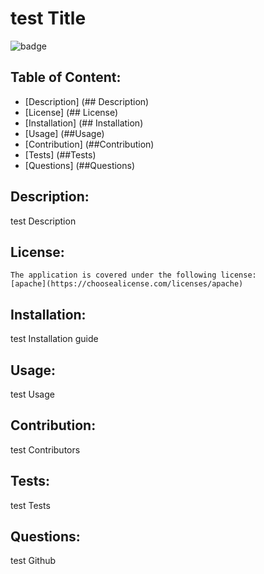 
  # test Title
  ![badge](https://img.shields.io/badge/license-apache-blue)



  ## Table of Content: 
  * [Description] (## Description)
  * [License] (## License)
  * [Installation] (## Installation)
  * [Usage] (##Usage)
  * [Contribution] (##Contribution)
  * [Tests] (##Tests)
  * [Questions] (##Questions)



  ## Description: 
  test Description



  ## License: 
  
    The application is covered under the following license: 
    [apache](https://choosealicense.com/licenses/apache)
      
  


  ## Installation: 
  test Installation guide



  ## Usage: 
  test Usage



  ## Contribution: 
  test Contributors



  ## Tests: 
  test Tests


  
  ## Questions: 
  test Github


